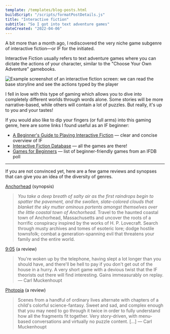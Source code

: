 ```yaml
---
template: /templates/blog-posts.html
buildScript: "/scripts/formatPostDetails.js"
title: "Interactive fiction"
subtitle: "So I got into text adventure games"
dateCreated: "2022-04-06"
---
```


A bit more than a month ago, I rediscovered the very niche game subgenre of interactive fiction—or IF for the initiated.

Interactive Fiction usually refers to text adventure games where you can dictate the actions of your character, similar to the "Choose Your Own Adventure" gamebooks.

![Example screenshot of an interactive fiction screen: we can read the base storyline and see the actions typed by the player](https://upload.wikimedia.org/wikipedia/en/3/32/Zork_I_screenshot_video_game_Gargoyle_interpreter_on_Ubuntu_Linux.png)

I fell in love with this type of gaming which allows you to dive into completely different worlds through words alone. Some stories will be more narrative-based, while others will contain a lot of puzzles. But really, it's up to you and your tastes!

If you would also like to dip your fingers (or full arms) into this gaming genre, here are some links I found useful as an IF beginner:

- [A Beginner's Guide to Playing Interactive Fiction](https://www.microheaven.com/ifguide/index.html) — clear and concise overview of IF
- [Interactive Fiction Database](https://ifdb.org/) — all the games are there!
- [Games for Beginners](https://ifdb.org/poll?id=memavsp06v1oc571) — list of beginner-friendly games from an IFDB poll

---

If you are not convinced yet, here are a few game reviews and synopses that can give you an idea of the diversity of genres.

[Anchorhead](https://ifdb.org/viewgame?id=op0uw1gn1tjqmjt7) (synopsis)

> _You take a deep breath of salty air as the first raindrops begin to spatter the pavement, and the swollen, slate-colored clouds that blanket the sky mutter ominous portents amongst themselves over the little coastal town of Anchorhead._ Travel to the haunted coastal town of Anchorhead, Massachusetts and uncover the roots of a horrific conspiracy inspired by the works of H. P. Lovecraft. Search through musty archives and tomes of esoteric lore; dodge hostile townsfolk; combat a generation-spanning evil that threatens your family and the entire world.

[9:05](https://ifdb.org/viewgame?id=qzftg3j8nh5f34i2) (a review)

> You're woken up by the telephone, having slept a lot longer than you should have, and there'll be hell to pay if you don't get out of the house in a hurry. A very short game with a devious twist that the IF theorists out there will find interesting. Gains immeasurably on replay. — Carl Muckenhoupt

[Photopia](https://ifdb.org/viewgame?id=ju778uv5xaswnlpl) (a review)

> Scenes from a handful of ordinary lives alternate with chapters of a child's colorful science-fantasy. Sweet and sad, and complex enough that you may need to go through it twice in order to fully understand how all the fragments fit together. Very story-driven, with menu-based conversations and virtually no puzzle content. [...] — Carl Muckenhoupt
